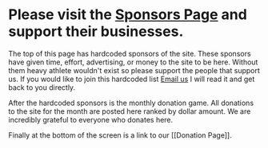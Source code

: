 # Please visit the [Sponsors Page](https://heavyathlete.com/donations/sponsors/) and support their businesses.

The top of this page has hardcoded sponsors of the site. These sponsors have given time, effort, advertising, or money to the site to be here. Without them heavy athlete wouldn't exist so please support the people that support us. If you would like to join this hardcoded list [Email us](mailto:theheavyathlete@gmail.com) I will read it and get back to you directly.

After the hardcoded sponsors is the monthly donation game. All donations to the site for the month are posted here ranked by dollar amount. We are incredibly grateful to everyone who donates here.

Finally at the bottom of the screen is a link to our [[Donation Page]].